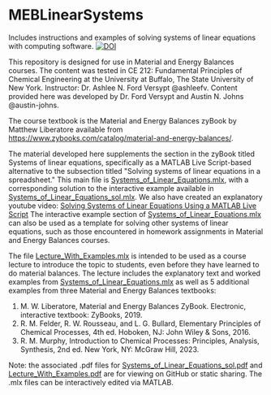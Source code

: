 # MEBLinearSystems
Includes instructions and examples of solving systems of linear equations with computing software.
[![DOI](https://zenodo.org/badge/532073890.svg)](https://zenodo.org/doi/10.5281/zenodo.7509995)


This repository is designed for use in Material and Energy Balances courses. The content was tested in CE 212: Fundamental Principles of Chemical Engineering at the University at Buffalo, The State University of New York. Instructor: Dr. Ashlee N. Ford Versypt @ashleefv. Content provided here was developed by Dr. Ford Versypt and Austin N. Johns @austin-johns.

The course textbook is the Material and Energy Balances zyBook by Matthew Liberatore available from https://www.zybooks.com/catalog/material-and-energy-balances/.

The material developed here supplements the section in the zyBook titled Systems of linear equations, specifically as a MATLAB Live Script-based alternative to the subsection titled "Solving systems of linear equations in a spreadsheet." This main file is [Systems_of_Linear_Equations.mlx](https://github.com/ashleefv/MEBLinearSystems/blob/master/Systems_of_Linear_Equations.mlx), with a corresponding solution to the interactive example available in [Systems_of_Linear_Equations_sol.mlx](https://github.com/ashleefv/MEBLinearSystems/blob/master/Systems_of_Linear_Equations_sol.mlx). We also have created an explanatory youtube video: [Solving Systems of Linear Equations Using a MATLAB Live Script](https://youtu.be/78n8XaCBt9w)
The interactive example section of [Systems_of_Linear_Equations.mlx](https://github.com/ashleefv/MEBLinearSystems/blob/master/Systems_of_Linear_Equations.mlx) can also be used as a template for solving other systems of linear equations, such as those encountered in homework assignments in Material and Energy Balances courses.

The file [Lecture_With_Examples.mlx](https://github.com/ashleefv/MEBLinearSystems/blob/master/Lecture_With_Examples.mlx) is intended to be used as a course lecture to introduce the topic to students, even before they have learned to do material balances. The lecture includes the explanatory text and worked examples from [Systems_of_Linear_Equations.mlx](https://github.com/ashleefv/MEBLinearSystems/blob/master/Systems_of_Linear_Equations.mlx) as well as 5 additional examples from three Material and Energy Balances textbooks:
1. M. W. Liberatore, Material and Energy Balances ZyBook. Electronic, interactive textbook: ZyBooks, 2019.
2. R. M. Felder, R. W. Rousseau, and L. G. Bullard, Elementary Principles of Chemical Processes, 4th ed. Hoboken, NJ: John Wiley & Sons, 2016.
3. R. M. Murphy, Introduction to Chemical Processes: Principles, Analysis, Synthesis, 2nd ed. New York, NY: McGraw Hill, 2023.

Note: the associated .pdf files for [Systems_of_Linear_Equations_sol.pdf](https://github.com/ashleefv/MEBLinearSystems/blob/master/Systems_of_Linear_Equations_sol.pdf) and [Lecture_With_Examples.pdf](https://github.com/ashleefv/MEBLinearSystems/blob/master/Lecture_With_Examples.pdf) are for viewing on GitHub or static sharing. The .mlx files can be interactively edited via MATLAB.

